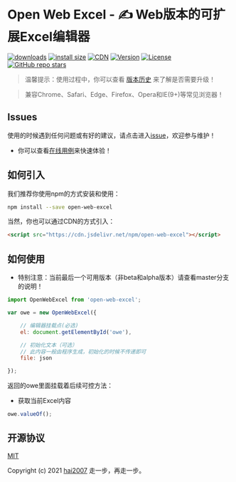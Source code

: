 # Open Web Excel - ✍️ Web版本的可扩展Excel编辑器

<p>
  <a href="https://hai2007.gitee.io/npm-downloads?interval=7&packages=open-web-excel"><img src="https://img.shields.io/npm/dm/open-web-excel.svg" alt="downloads"></a>
  <a href="https://packagephobia.now.sh/result?p=open-web-excel"><img src="https://packagephobia.now.sh/badge?p=open-web-excel" alt="install size"></a>
  <a href="https://www.jsdelivr.com/package/npm/open-web-excel"><img src="https://data.jsdelivr.com/v1/package/npm/open-web-excel/badge" alt="CDN"></a>
  <a href="https://www.npmjs.com/package/open-web-excel"><img src="https://img.shields.io/npm/v/open-web-excel.svg" alt="Version"></a>
  <a href="https://github.com/hai2007/Open-Web-Excel/blob/master/LICENSE"><img src="https://img.shields.io/npm/l/open-web-excel.svg" alt="License"></a>
  <a href="https://github.com/hai2007/Open-Web-Excel" target='_blank'>
        <img alt="GitHub repo stars" src="https://img.shields.io/github/stars/hai2007/Open-Web-Excel?style=social">
    </a>
</p>

> 温馨提示：使用过程中，你可以查看 [版本历史](./CHANGELOG) 来了解是否需要升级！

> 兼容Chrome、Safari、Edge、Firefox、Opera和IE(9+)等常见浏览器！

## Issues
使用的时候遇到任何问题或有好的建议，请点击进入[issue](https://github.com/hai2007/Open-Web-Excel/issues)，欢迎参与维护！

- 你可以查看[在线用例](https://hai2007.gitee.io/open-web-excel/test/index.html)来快速体验！

## 如何引入

我们推荐你使用npm的方式安装和使用：

```bash
npm install --save open-web-excel
```

当然，你也可以通过CDN的方式引入：

```html
<script src="https://cdn.jsdelivr.net/npm/open-web-excel"></script>
```

## 如何使用

- 特别注意：当前最后一个可用版本（非beta和alpha版本）请查看master分支的说明！

```js
import OpenWebExcel from 'open-web-excel';

var owe = new OpenWebExcel({

    // 编辑器挂载点(必选)
    el: document.getElementById('owe'),

    // 初始化文本（可选）
    // 此内容一般由程序生成，初始化的时候不传递即可
    file: json

});
```

返回的owe里面挂载着后续可控方法：

- 获取当前Excel内容

```js
owe.valueOf();
```

开源协议
---------------------------------------
[MIT](https://github.com/hai2007/Open-Web-Excel/blob/master/LICENSE)

Copyright (c) 2021 [hai2007](https://hai2007.gitee.io/sweethome/) 走一步，再走一步。
